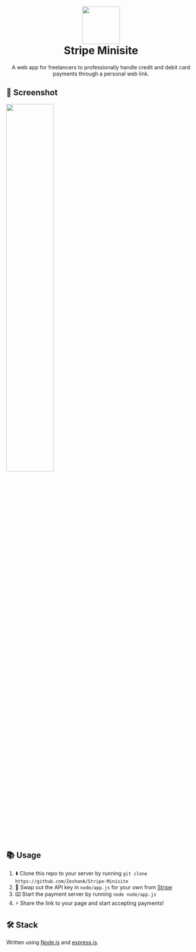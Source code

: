<h1 align="center">
  <img src="http://zesh.me/PByeOm+" width="100" />
  <br/>
  <span align="center">
    Stripe Minisite
  </span>
</h1>

<p align="center">A web app for freelancers to professionally handle credit and debit card payments through a personal web link.</p>

## 📸 Screenshot
<img src="http://d.pr/mcuG+" width="50%" height="50%"/>

## 📚 Usage
1. ⬇️ Clone this repo to your server by running `git clone https://github.com/ZeshanA/Stripe-Minisite`
2. 🔑 Swap out the API key in `node/app.js` for your own from [Stripe](http://stripe.com/)
3. ⌨️ Start the payment server by running `node node/app.js`
4. ⚡️ Share the link to your page and start accepting payments!

## 🛠 Stack
Written using [Node.js](http://nodejs.org) and [express.js](http://expressjs.com).
